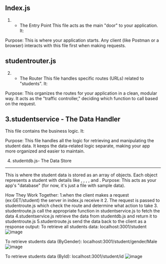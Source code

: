 Index.js
---------------
1.  - The Entry Point
This file acts as the main "door" to your application. It:

Purpose:
This is where your application starts. Any client (like Postman or a browser) interacts with this file first when making requests.

studentrouter.js
--------------------
2.  - The Router
This file handles specific routes (URLs) related to "students". It:

Purpose:
This organizes the routes for your application in a clean, modular way. It acts as the "traffic controller," deciding which function to call based on the request.

3.studentservice - The Data Handler
-----------------------------------------
This file contains the business logic. It:

Purpose:
This file handles all the logic for retrieving and manipulating the student data. It keeps the data-related logic separate, making your app more organized and easier to maintain.

4.  studentdb.js- The Data Store
 --------------------------------
This is where the student data is stored as an array of objects. Each object represents a student with details like , , , , and .
Purpose:
This acts as your app's "database" (for now, it's just a file with sample data).

How They Work Together:
  1.when the client makes a request (ex:GET/student) the server in index.js receive it
  2. The request is passed to studentroute.js which check the route and determine what action to 
    take
  3. studentroute.js call the appropriate function in studentservice.js to fetch the data
  4.studentservice.js retrieve the data from studentdb.js and return it to studentroute.js
  5.studentroute.js send the data back to the client as a response
output:
To retrieve all students data: localhost:3001/student
![image](https://github.com/user-attachments/assets/bd23408d-7f3e-438a-bf86-a48ea1121aff)

To retrieve students data (ByGender): localhost:3001/student/gender/Male
![image](https://github.com/user-attachments/assets/e702f044-ba72-4f39-8e85-36d6d58c961a)


To retrieve students data (ById): localhost:3001/student/id
![image](https://github.com/user-attachments/assets/e1802d9c-78de-465e-b690-09f53e8a916e)

